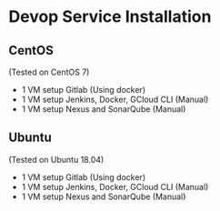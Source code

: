 # Devop Service Installation

## CentOS

(Tested on CentOS 7) 

+ 1 VM setup Gitlab (Using docker)
+ 1 VM setup Jenkins, Docker, GCloud CLI (Manual)
+ 1 VM setup Nexus and SonarQube (Manual)


## Ubuntu 

(Tested on Ubuntu 18.04) 

+ 1 VM setup Gitlab (Using docker)
+ 1 VM setup Jenkins, Docker, GCloud CLI (Manual)
+ 1 VM setup Nexus and SonarQube (Manual)
